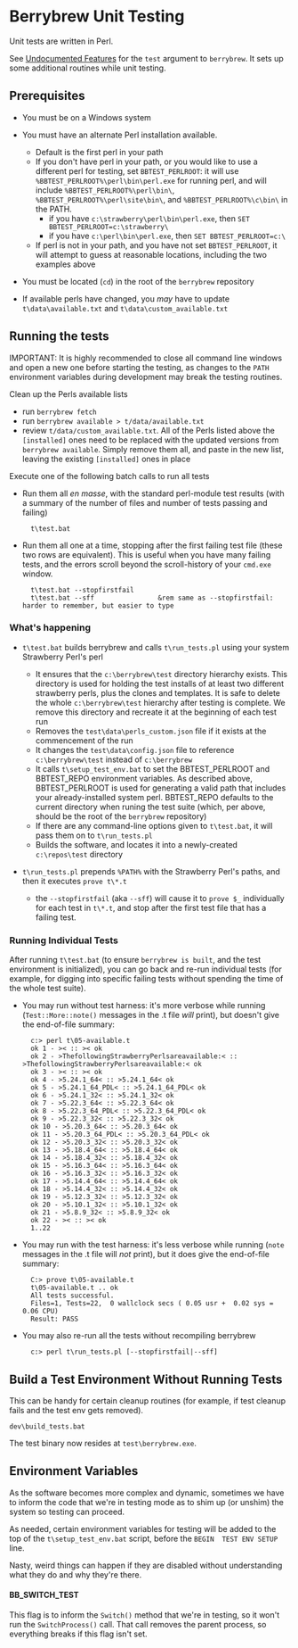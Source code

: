# Berrybrew Unit Testing

Unit tests are written in Perl.

See [Undocumented Features](../README.md) for the `test` argument to
`berrybrew`. It sets up some additional routines while unit testing.

## Prerequisites

- You must be on a Windows system

- You must have an alternate Perl installation available.
   - Default is the first perl in your path
   - If you don't have perl in your path, or you would like to use a different perl for testing, set `BBTEST_PERLROOT`: it will use `%BBTEST_PERLROOT%\perl\bin\perl.exe` for running perl, and will include `%BBTEST_PERLROOT%\perl\bin\`,  `%BBTEST_PERLROOT%\perl\site\bin\`, and  `%BBTEST_PERLROOT%\c\bin\` in the PATH.
      - if you have `c:\strawberry\perl\bin\perl.exe`, then `SET BBTEST_PERLROOT=c:\strawberry\`
      - if you have `c:\perl\bin\perl.exe`, then `SET BBTEST_PERLROOT=c:\`
   - If perl is not in your path, and you have not set `BBTEST_PERLROOT`, it will attempt to guess at reasonable locations, including the two examples above

- You must be located (`cd`) in the root of the `berrybrew` repository

- If available perls have changed, you _may_ have to update `t\data\available.txt` and `t\data\custom_available.txt`

## Running the tests

IMPORTANT: It is highly recommended to close all command line windows and open a
new one before starting the testing, as changes to the `PATH` environment
variables during development may break the testing routines.

Clean up the Perls available lists

- run `berrybrew fetch`
- run `berrybrew available > t/data/available.txt`
- review `t/data/custom_available.txt`. All of the Perls listed above the
`[installed]` ones need to be replaced with the updated versions from
`berrybrew available`. Simply remove them all, and paste in the new list,
leaving the existing `[installed]` ones in place

Execute one of the following batch calls to run all tests

- Run them all _en masse_, with the standard perl-module test results (with a summary of the number of files and number of tests passing and failing)

        t\test.bat

- Run them all one at a time, stopping after the first failing test file (these two rows are equivalent).  This is useful when you have many failing tests, and the errors scroll beyond the scroll-history of your `cmd.exe` window.

        t\test.bat --stopfirstfail
        t\test.bat --sff                &rem same as --stopfirstfail: harder to remember, but easier to type

### What's happening

- `t\test.bat` builds berrybrew and calls `t\run_tests.pl` using your system Strawberry Perl's perl

    - It ensures that the `c:\berrybrew\test` directory hierarchy exists.  This directory is used for holding the test installs of at least two different strawberry perls, plus the clones and templates.  It is safe to delete the whole `c:\berrybrew\test` hierarchy after testing is complete. We remove this directory and recreate it at the beginning of each test run
    - Removes the `test\data\perls_custom.json` file if it exists at the commencement of the run
    - It changes the `test\data\config.json` file to reference `c:\berrybrew\test` instead of `c:\berrybrew`
    - It calls `t\setup_test_env.bat` to set the BBTEST_PERLROOT and BBTEST_REPO environment variables.  As described above, BBTEST_PERLROOT is used for generating a valid path that includes your already-installed system perl.  BBTEST_REPO defaults to the current directory when runing the test suite (which, per above, should be the root of the `berrybrew` repository)
    - If there are any command-line options given to `t\test.bat`, it will pass them on to `t\run_tests.pl`
    - Builds the software, and locates it into a newly-created `c:\repos\test` directory
    
- `t\run_tests.pl` prepends `%PATH%` with the Strawberry Perl's paths, and then it executes `prove t\*.t`
    - the `--stopfirstfail` (aka `--sff`) will cause it to `prove $_` individually for each test in `t\*.t`, and stop after the first test file that has a failing test.

### Running Individual Tests

After running `t\test.bat` (to ensure `berrybrew is built`, and the test environment is initialized), you can go back and re-run individual tests (for example, for digging into specific failing tests without spending the time of the whole test suite).

- You may run without test harness: it's more verbose while running (`Test::More::note()` messages in the .t file _will_ print), but doesn't give the end-of-file summary:

        c:> perl t\05-available.t
        ok 1 - >< :: >< ok
        ok 2 - >ThefollowingStrawberryPerlsareavailable:< :: >ThefollowingStrawberryPerlsareavailable:< ok
        ok 3 - >< :: >< ok
        ok 4 - >5.24.1_64< :: >5.24.1_64< ok
        ok 5 - >5.24.1_64_PDL< :: >5.24.1_64_PDL< ok
        ok 6 - >5.24.1_32< :: >5.24.1_32< ok
        ok 7 - >5.22.3_64< :: >5.22.3_64< ok
        ok 8 - >5.22.3_64_PDL< :: >5.22.3_64_PDL< ok
        ok 9 - >5.22.3_32< :: >5.22.3_32< ok
        ok 10 - >5.20.3_64< :: >5.20.3_64< ok
        ok 11 - >5.20.3_64_PDL< :: >5.20.3_64_PDL< ok
        ok 12 - >5.20.3_32< :: >5.20.3_32< ok
        ok 13 - >5.18.4_64< :: >5.18.4_64< ok
        ok 14 - >5.18.4_32< :: >5.18.4_32< ok
        ok 15 - >5.16.3_64< :: >5.16.3_64< ok
        ok 16 - >5.16.3_32< :: >5.16.3_32< ok
        ok 17 - >5.14.4_64< :: >5.14.4_64< ok
        ok 18 - >5.14.4_32< :: >5.14.4_32< ok
        ok 19 - >5.12.3_32< :: >5.12.3_32< ok
        ok 20 - >5.10.1_32< :: >5.10.1_32< ok
        ok 21 - >5.8.9_32< :: >5.8.9_32< ok
        ok 22 - >< :: >< ok
        1..22

- You may run with the test harness: it's less verbose while running (`note` messages in the .t file will _not_ print), but it does give the end-of-file summary:

        C:> prove t\05-available.t
        t\05-available.t .. ok
        All tests successful.
        Files=1, Tests=22,  0 wallclock secs ( 0.05 usr +  0.02 sys =  0.06 CPU)
        Result: PASS

- You may also re-run all the tests without recompiling berrybrew

        c:> perl t\run_tests.pl [--stopfirstfail|--sff]

## Build a Test Environment Without Running Tests

This can be handy for certain cleanup routines (for example, if test
cleanup fails and the test env gets removed).

    dev\build_tests.bat
    
The test binary now resides at `test\berrybrew.exe`.
           
## Environment Variables

As the software becomes more complex and dynamic, sometimes we have to
inform the code that we're in testing mode as to shim up (or unshim) the
system so testing can proceed.

As needed, certain environment variables for testing will be added to
the top of the `t\setup_test_env.bat` script, before the `BEGIN  TEST
ENV SETUP` line.

Nasty, weird things can happen if they are disabled without 
understanding what they do and why they're there.

#### BB_SWITCH_TEST

This flag is to inform the `Switch()` method that we're in testing, so
it won't run the `SwitchProcess()` call. That call removes the parent
process, so everything breaks if this flag isn't set.        
